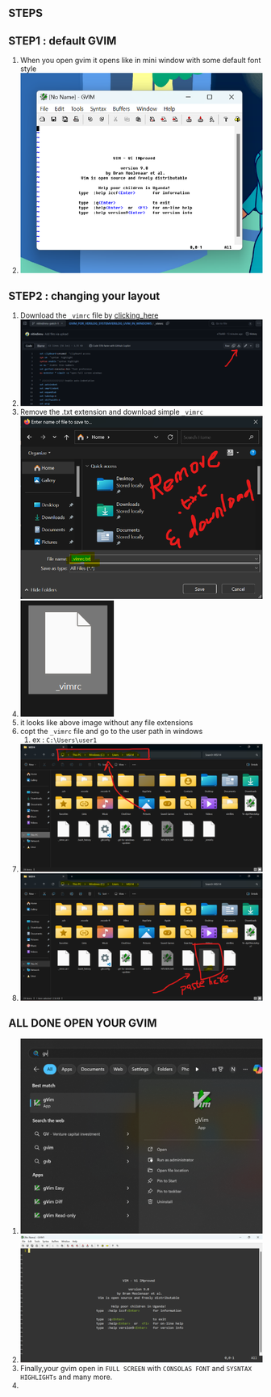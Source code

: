 ## STEPS

## STEP1 : default GVIM
1. When you open gvim it opens like in mini window with some default font style
2. ![](<Pasted image 20240216114107.png>)
## STEP2 : changing your layout
1. Download the `_vimrc` file by [clicking_here](https://raw.github.com/nitindinnu/GVIM_FOR_VERILOG_SYSTEMVERILOG_UVM_IN_WINDOWS/blob/main/_vimrc)
2. ![](<Screenshot 2024-02-16 122047.png>)
3. Remove the .txt extension and download simple `_vimrc`  ![](<Screenshot 2024-02-16 120846.png>)
5. ![](<Pasted image 20240216114855.png>)
6. it looks like above image without any file extensions
7. copt the `_vimrc` file and go to the user path in windows
	1. ex : `C:\Users\user1`
8. ![](<Screenshot 2024-02-16 115221.png>)
9. ![](<Screenshot 2024-02-16 115517.png>)

## ALL DONE OPEN YOUR GVIM
1. ![](<Pasted image 20240216115819.png>)
2. ![](<Pasted image 20240216115905.png>)
3. Finally,your gvim open in `FULL SCREEN` with `CONSOLAS FONT` and `SYSNTAX HIGHLIGHTs` and many more.
4. 
